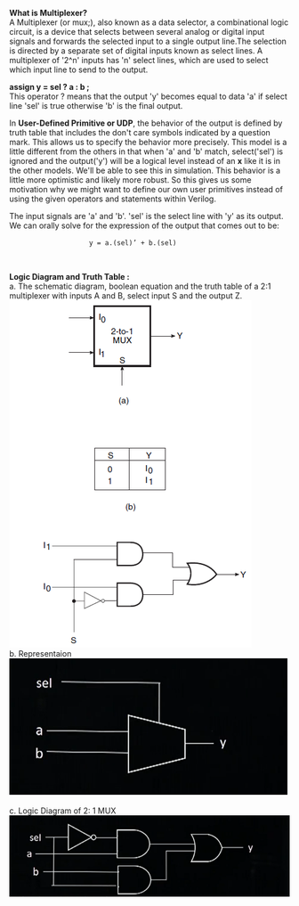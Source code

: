 
**What is Multiplexer?**  <br />
A Multiplexer (or mux;), also known as a data selector, a combinational logic circuit,  is a device that selects between several analog or digital input signals and forwards the selected input to a single output line.The selection is directed by a separate set of digital inputs known as select lines. A multiplexer of  '2^n' inputs has 'n' select lines, which are used to select which input line to send to the output.
<br />

**assign y = sel ? a : b ;**        <br />
This operator ? means that the output 'y' becomes equal to data 'a' if select line 'sel' is true otherwise 'b' is the final output. 
<br />

In **User-Defined Primitive or UDP**, the behavior of the output is defined by truth table that includes the don't care symbols indicated by a question mark. This allows us to specify the behavior more precisely. This model is a little different from the others in that when 'a' and 'b' match, select('sel') is ignored and the output('y') will be a logical level instead of an **x** like it is in the other models. We'll be able to see this in simulation. This behavior is a little more optimistic and likely more robust. So this gives us some motivation why we might want to define our own user primitives instead of using the given operators and statements within Verilog.
<br />

The input signals are 'a' and 'b'. 'sel' is the select line with 'y' as its output. We can orally solve for the expression of the output that comes out to be:

                        y = a.(sel)’ + b.(sel)

<br />

**Logic Diagram and Truth Table :**<br />
a. The schematic diagram, boolean equation and the truth table of a 2:1 multiplexer with inputs A and B, select input S and the output Z. <br />
<img src="Mux3.PNG"> <br />
b.  Representaion  <br />
 <img src="Mux2.PNG">  
 <br />
c.  Logic Diagram of 2: 1 MUX  <br />
  <img src="Mux1.PNG"> <br />
 


